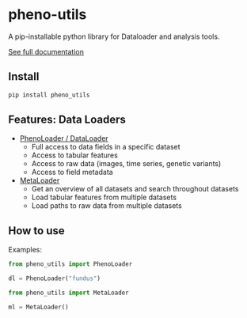 pheno-utils
================

A pip-installable python library for Dataloader and analysis tools.

[See full documentation](https://hrossman.github.io/pheno-utils/)


## Install

``` sh
pip install pheno_utils
```

## Features: Data Loaders

- [PhenoLoader / DataLoader](https://hrossman.github.io/pheno-utils/data_loader.html)
    - Full access to data fields in a specific dataset
    - Access to tabular features
    - Access to raw data (images, time series, genetic variants)
    - Access to field metadata
- [MetaLoader](https://hrossman.github.io/pheno-utils/meta_loader.html)
    - Get an overview of all datasets and search throughout datasets
    - Load tabular features from multiple datasets
    - Load paths to raw data from multiple datasets

## How to use

Examples:

``` python
from pheno_utils import PhenoLoader

dl = PhenoLoader("fundus")
```

``` python
from pheno_utils import MetaLoader

ml = MetaLoader()
```

